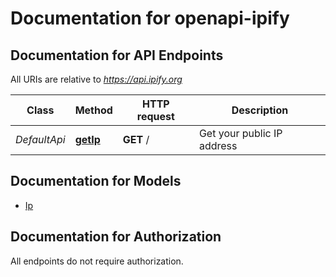 # Documentation for openapi-ipify

<a name="documentation-for-api-endpoints"></a>
## Documentation for API Endpoints

All URIs are relative to *https://api.ipify.org*

| Class | Method | HTTP request | Description |
|------------ | ------------- | ------------- | -------------|
| *DefaultApi* | [**getIp**](Apis/DefaultApi.md#getip) | **GET** / | Get your public IP address |


<a name="documentation-for-models"></a>
## Documentation for Models

 - [Ip](./Models/Ip.md)


<a name="documentation-for-authorization"></a>
## Documentation for Authorization

All endpoints do not require authorization.
